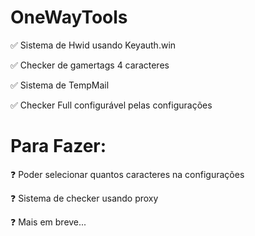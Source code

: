 # OneWayTools

✅ Sistema de Hwid usando Keyauth.win

✅ Checker de gamertags 4 caracteres

✅ Sistema de TempMail

✅ Checker Full configurável pelas configurações

# Para Fazer:


❓ Poder selecionar quantos caracteres na configurações

❓ Sistema de checker usando proxy

❓ Mais em breve...

